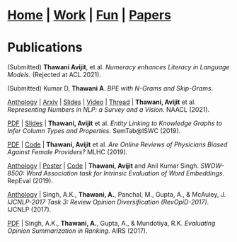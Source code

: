 # **[Home](https://avi-jit.github.io/)** | [Work](https://avi-jit.github.io/work) | [Fun](https://avi-jit.github.io/fun) | [Papers](https://avi-jit.github.io/papers)

# Publications

(Submitted) **Thawani Avijit**, et al. _Numeracy enhances Literacy in Language Models_. (Rejected at ACL 2021).

(Submitted) Kumar D, **Thawani A**. _BPE with N-Grams and Skip-Grams_.

[Anthology](https://www.aclweb.org/anthology/2021.naacl-main.53/) | [Arxiv](https://arxiv.org/abs/2103.13136) | [Slides](https://docs.google.com/presentation/d/1jDWLe6LiHtw5gK4klDQ9t5Ttt1llT38DlGgaybf4qnw/edit?usp=sharing) | [Video](https://drive.google.com/file/d/1muiAfVDx_Ul3Gqq9I-asn5p1AnLkrFTF/view?usp=sharing) | [Thread](https://twitter.com/thawani_avijit/status/1375033476194312194?s=20) | **Thawani, Avijit** et al. _Representing Numbers in NLP: a Survey and a Vision_. NAACL (2021).

[PDF](http://www.cs.ox.ac.uk/isg/challenges/sem-tab/2019/papers/Tabularisi.pdf) | [Slides](http://www.cs.ox.ac.uk/isg/challenges/sem-tab/2019/slides/TabularISI.pdf) | **Thawani, Avijit** et al. _Entity Linking to Knowledge Graphs to Infer Column Types and Properties_. SemTab@ISWC (2019).

[PDF](https://www.mlforhc.org/s/Thawani.pdf) | [Code](https://github.com/avi-jit/RateMDs) | **Thawani, Avijit** et al. _Are Online Reviews of Physicians Biased Against Female Providers?_ MLHC (2019).

[Anthology](https://www.aclweb.org/anthology/W19-2006) | [Poster](https://github.com/avi-jit/SWOW-eval/blob/master/1559781908296_small.pdf) | [Code](https://github.com/avi-jit/SWOW-eval) | **Thawani, Avijit** and Anil Kumar Singh. _SWOW-8500: Word Association task for Intrinsic Evaluation of Word Embeddings_. RepEval (2019).

[Anthology](http://aclweb.org/anthology/I17-4003) | Singh, A.K., **Thawani, A.**, Panchal, M., Gupta, A., & McAuley, J. _IJCNLP-2017 Task 3: Review Opinion Diversification (RevOpiD-2017)_. IJCNLP (2017).

[PDF](https://link.springer.com/content/pdf/10.1007%2F978-3-319-70145-5_17.pdf) | Singh, A.K., **Thawani, A.**, Gupta, A., & Mundotiya, R.K. _Evaluating Opinion Summarization in Ranking_. AIRS (2017).
